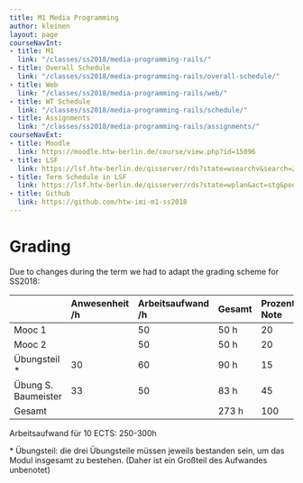 ```yaml
---
title: M1 Media Programming
author: kleinen
layout: page
courseNavInt:
- title: M1
  link: "/classes/ss2018/media-programming-rails/"
- title: Overall Schedule
  link: "/classes/ss2018/media-programming-rails/overall-schedule/"
- title: Web
  link: "/classes/ss2018/media-programming-rails/web/"
- title: WT Schedule
  link: "/classes/ss2018/media-programming-rails/schedule/"
- title: Assignments
  link: "/classes/ss2018/media-programming-rails/assignments/"
courseNavExt:
- title: Moodle
  link: https://moodle.htw-berlin.de/course/view.php?id=15096
- title: LSF
  link: https://lsf.htw-berlin.de/qisserver/rds?state=wsearchv&search=2&veranstaltung.veranstid=131290
- title: Term Schedule in LSF
  link: https://lsf.htw-berlin.de/qisserver/rds?state=wplan&act=stg&pool=stg&P.subc=plan&k_abstgv.abstgvnr=312&idcol=k_abstgv.abstgvnr&idval=312&r_zuordabstgv.semvonint=1&k_abstgv.dtxt=internationale&missing=allTerms&r_zuordabstgv.sembisint=1&purge=n&getglobal=n&text=Internationale+Medieninformatik+%28M%29%2C+PrüfungsOrdnung+20162
- title: Github
  link: https://github.com/htw-imi-m1-ss2018
---
```


# Grading

Due to changes during the term we had to adapt the grading scheme for SS2018:

|                     | Anwesenheit /h | Arbeitsaufwand /h | Gesamt | Prozent Note |
|:--------------------|:---------------|:------------------|:-------|:-------------|
| Mooc 1              |                | 50                | 50	h    | 20           |
| Mooc 2              |                | 50                | 50	h    | 20           |
| Übungsteil \*       | 30             | 60                | 90	h    | 15           |
| Übung S. Baumeister | 33             | 50                | 83	h    | 45           |
| Gesamt              |                |                   | 273 h  | 100          |

Arbeitsaufwand für 10	ECTS: 250-300h

\* Übungsteil: die drei Übungsteile müssen jeweils bestanden sein, um das Modul insgesamt zu bestehen. (Daher ist ein Großteil des Aufwandes unbenotet)
